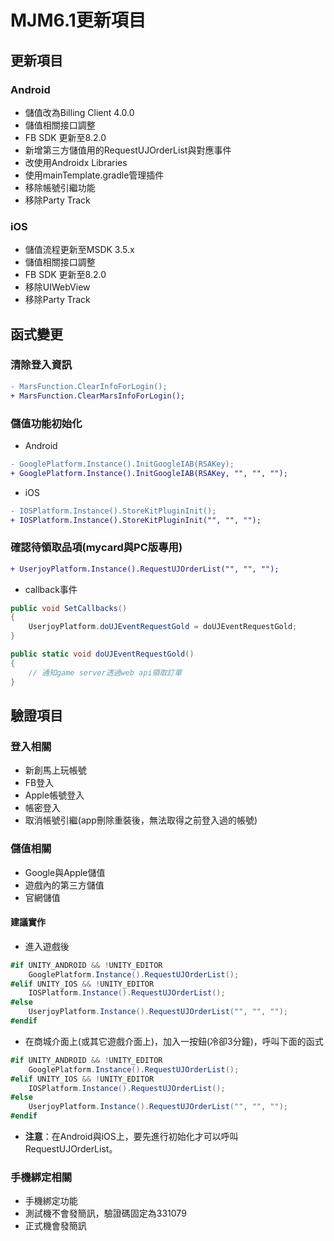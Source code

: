 # MJM6.1更新項目
## 更新項目
### Android
* 儲值改為Billing Client 4.0.0
* 儲值相關接口調整
* FB SDK 更新至8.2.0
* 新增第三方儲值用的RequestUJOrderList與對應事件
* 改使用Androidx Libraries
* 使用mainTemplate.gradle管理插件
* 移除帳號引繼功能
* 移除Party Track

### iOS
* 儲值流程更新至MSDK 3.5.x
* 儲值相關接口調整
* FB SDK 更新至8.2.0
* 移除UIWebView
* 移除Party Track

## 函式變更
### 清除登入資訊
```diff
- MarsFunction.ClearInfoForLogin();
+ MarsFunction.ClearMarsInfoForLogin();
```

### 儲值功能初始化
* Android
```diff
- GooglePlatform.Instance().InitGoogleIAB(RSAKey);
+ GooglePlatform.Instance().InitGoogleIAB(RSAKey, "", "", "");
```

* iOS
```diff
- IOSPlatform.Instance().StoreKitPluginInit();
+ IOSPlatform.Instance().StoreKitPluginInit("", "", "");
```

### 確認待領取品項(mycard與PC版專用)
```diff
+ UserjoyPlatform.Instance().RequestUJOrderList("", "", "");
```

* callback事件
```csharp
public void SetCallbacks()
{
    UserjoyPlatform.doUJEventRequestGold = doUJEventRequestGold;
}

public static void doUJEventRequestGold()
{
    // 通知game server透過web api領取訂單
}
```

## 驗證項目
### 登入相關
* 新創馬上玩帳號
* FB登入
* Apple帳號登入
* 帳密登入
* 取消帳號引繼(app刪除重裝後，無法取得之前登入過的帳號)

### 儲值相關
* Google與Apple儲值
* 遊戲內的第三方儲值
* 官網儲值

#### 建議實作
* 進入遊戲後
```csharp
#if UNITY_ANDROID && !UNITY_EDITOR
    GooglePlatform.Instance().RequestUJOrderList();
#elif UNITY_IOS && !UNITY_EDITOR
    IOSPlatform.Instance().RequestUJOrderList();
#else
    UserjoyPlatform.Instance().RequestUJOrderList("", "", "");
#endif
```

* 在商城介面上(或其它遊戲介面上)，加入一按鈕(冷卻3分鐘)，呼叫下面的函式
```csharp
#if UNITY_ANDROID && !UNITY_EDITOR
    GooglePlatform.Instance().RequestUJOrderList();
#elif UNITY_IOS && !UNITY_EDITOR
    IOSPlatform.Instance().RequestUJOrderList();
#else
    UserjoyPlatform.Instance().RequestUJOrderList("", "", "");
#endif
```

* **注意**：在Android與iOS上，要先進行初始化才可以呼叫RequestUJOrderList。

### 手機綁定相關
* 手機綁定功能
* 測試機不會發簡訊，驗證碼固定為331079
* 正式機會發簡訊

